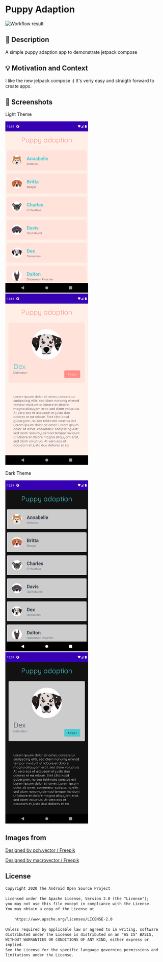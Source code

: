 # Puppy Adaption

![Workflow result](https://github.com/kessenich/android-dev-challange-compose-week-1-puppy-adaption-app/workflows/Check/badge.svg)

## :scroll: Description

A simple puppy adaption app to demonstrate jetpack compose

## :bulb: Motivation and Context

I like the new jetpack compose :) It's veriy easy and straigth forward to create apps.

## :camera_flash: Screenshots

Light Theme

<img src="/results/screenshot_1.png" width="260">&emsp;<img src="/results/screenshot_2.png" width="260">

Dark Theme

<img src="/results/screenshot_3.png" width="260">&emsp;<img src="/results/screenshot_4.png" width="260">

## Images from

<a href="http://www.freepik.com">Designed by pch.vector / Freepik</a>

<a href="http://www.freepik.com">Designed by macrovector / Freepik</a>

## License
```
Copyright 2020 The Android Open Source Project

Licensed under the Apache License, Version 2.0 (the "License");
you may not use this file except in compliance with the License.
You may obtain a copy of the License at

    https://www.apache.org/licenses/LICENSE-2.0

Unless required by applicable law or agreed to in writing, software
distributed under the License is distributed on an "AS IS" BASIS,
WITHOUT WARRANTIES OR CONDITIONS OF ANY KIND, either express or implied.
See the License for the specific language governing permissions and
limitations under the License.
```